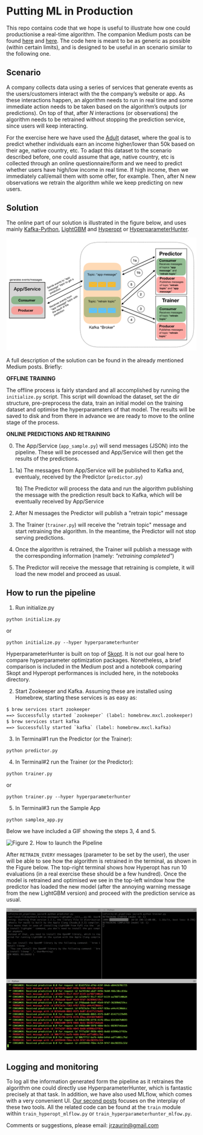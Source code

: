 # Putting ML in Production
This repo contains code that we hope is useful to illustrate how one could productionise a real-time algorithm. The companion Medium posts can be found [here](https://medium.com/@jrzaurin/putting-ml-in-production-i-using-apache-kafka-in-python-ce06b3a395c8) and [here](https://towardsdatascience.com/putting-ml-in-production-ii-logging-and-monitoring-algorithms-91f174044e4e). The code here is meant to be as generic as possible (within certain limits), and is designed to be useful in an scenario similar to the following one.

## Scenario

A company collects data using a series of services that generate events as the users/customers interact with the the company’s website or app. As these interactions happen, an algorithm needs to run in real time and some immediate action needs to be taken based on the algorithm’s outputs (or predictions). On top of that, after *N* interactions (or observations) the algorithm needs to be retrained without stopping the prediction service, since users will keep interacting.

For the exercise here we have used the [Adult](https://archive.ics.uci.edu/ml/datasets/adult) dataset, where the goal is to predict whether individuals earn an income higher/lower than 50k based on their age, native country, etc. To adapt this dataset to the scenario described before, one could assume that age, native country, etc is collected through an online questionnaire/form and we need to predict whether users have high/low income in real time. If high income, then we immediately call/email them with some offer, for example. Then, after N new observations we retrain the algorithm while we keep predicting on new users.

## Solution

The online part of our solution is illustrated in the figure below, and uses mainly [Kafka-Python](https://github.com/dpkp/kafka-python), [LightGBM](https://lightgbm.readthedocs.io/en/latest/#) and [Hyperopt](http://hyperopt.github.io/hyperopt/) or [HyperparameterHunter](https://github.com/HunterMcGushion/hyperparameter_hunter).

![Figure 1. Real-time prediction ML pipeline.](images/pipeline_diagram.png)

A full description of the solution can be found in the already mentioned Medium posts. Briefly:

**OFFLINE TRAINING**

The offline process is fairly standard and all accomplished by running the `initialize.py` script. This script will download the dataset, set the dir structure, pre-preprocess the data, train an initial model on the training dataset and optimise the hyperparameters of that model. The results will be saved to disk and from there in advance we are ready to move to the online stage of the process.

**ONLINE PREDICTIONS AND RETRAINING**

 0. The App/Service (`app_sample.py`) will send messages (JSON) into the pipeline. These will be processed and App/Service will then get the results of the predictions.
 1. 1a) The messages from App/Service will be published to Kafka and, eventualy, received by the Predictor (`predictor.py`)

 	1b) The Predictor will process the data and run the algorithm publishing the message with the prediction result back to Kafka, which will be eventually received by App/Service
 2. After N messages the Predictor will publish a "retrain topic" message
 3. The Trainer (`trainer.py`) will receive the "retrain topic" message and start retraining the algorithm. In the meantime, the Predictor will not stop serving predictions.
 4. Once the algorithm is retrained, the Trainer will publish a message with the corresponding information (namely: *"retraining completed"*)
 5. The Predictor will receive the message that retraining is complete, it will load the new model and proceed as usual.

## How to run the pipeline

1. Run initialize.py
```
python initialize.py
```
or
```
python initialize.py --hyper hyperparameterhunter
```
HyperparameterHunter is built on top of [Skopt](https://scikit-optimize.github.io/). It is not our goal here to compare hyperparameter optimization packages. Nonetheless, a brief comparison is included in the Medium post and a notebook comparing Skopt and Hyperopt performances is included here, in the notebooks directory.

2. Start Zookeeper and Kafka. Assuming these are installed using Homebrew, starting these services is as easy as:
```
$ brew services start zookeeper
==> Successfully started `zookeeper` (label: homebrew.mxcl.zookeeper)
$ brew services start kafka
==> Successfully started `kafka` (label: homebrew.mxcl.kafka)
```

3. In Terminal#1 run the Predictor (or the Trainer):
```
python predictor.py
```
4. In Terminal#2 run the Trainer (or the Predictor):
```
python trainer.py
```
or
```
python trainer.py --hyper hyperparameterhunter
```
5. In Terminal#3 run the Sample App
```
python samplea_app.py
```

Below we have included a GIF showing the steps 3, 4 and 5.


![Figure 2. How to launch the Pipeline](images/start_pipeline.gif)

After `RETRAIN_EVERY` messages (parameter to be set by the user), the user will be able to see how the algorithm is retrained in the terminal, as shown in the Figure below. The top-right terminal shows how Hyperopt has run 10 evaluations (in a real exercise these should be a few hundred). Once the model is retrained and optimised we see in the top-left window how the predictor has loaded the new model (after the annoying warning message from the new LightGBM version) and proceed with the prediction service as usual.

![Figure 3. Retraining process](images/model_retrained.png)


## Logging and monitoring
To log all the information generated form the pipeline as it retraines the algorithm one could directly use HyperparameterHunter, which is fantastic precisely at that task. In addition, we have also used MLflow, which comes with a very convenient UI. [Our second posts](https://towardsdatascience.com/putting-ml-in-production-ii-logging-and-monitoring-algorithms-91f174044e4e) focuses on the interplay of these two tools. All the related code can be found at the `train` module within `train_hyperopt_mlflow.py` or `train_hyperparameterhunter_mlfow.py`.

Comments or suggestions, please email: jrzaurin@gmail.com

